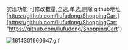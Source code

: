 实现功能 可修改数量,全选,单选,删除
github地址[https://github.com/liufudong/ShoppingCart](https://github.com/liufudong/ShoppingCart "https://github.com/liufudong/ShoppingCart")

![1614301960647.gif](https://upload-images.jianshu.io/upload_images/12089562-eeafcb3e3bb6306f.gif?imageMogr2/auto-orient/strip)

